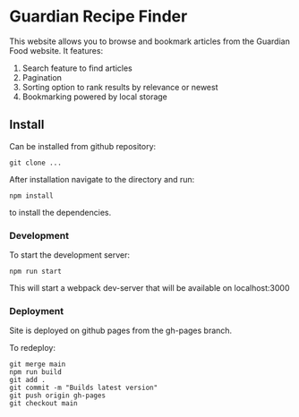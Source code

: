 # Guardian Recipe Finder

This website allows you to browse and bookmark articles from the Guardian Food website. It features:

1. Search feature to find articles
2. Pagination
3. Sorting option to rank results by relevance or newest
4. Bookmarking powered by local storage

## Install

Can be installed from github repository:

`git clone ...`

After installation navigate to the directory and run:

`npm install`

to install the dependencies.

### Development

To start the development server:

`npm run start`

This will start a webpack dev-server that will be available on localhost:3000

### Deployment

Site is deployed on github pages from the gh-pages branch.

To redeploy:

```git checkout gh-pages
git merge main
npm run build
git add .
git commit -m "Builds latest version"
git push origin gh-pages
git checkout main
```

